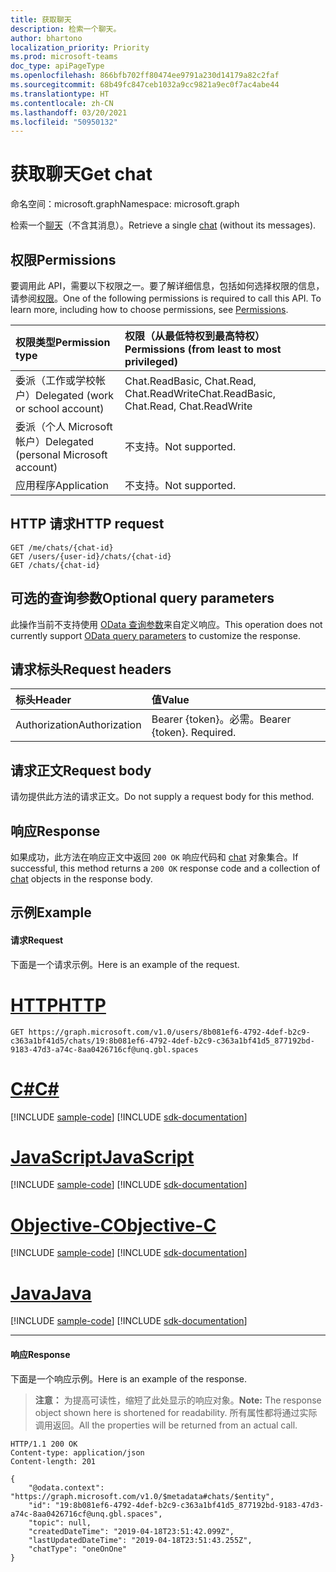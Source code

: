 ```yaml
---
title: 获取聊天
description: 检索一个聊天。
author: bhartono
localization_priority: Priority
ms.prod: microsoft-teams
doc_type: apiPageType
ms.openlocfilehash: 866bfb702ff80474ee9791a230d14179a82c2faf
ms.sourcegitcommit: 68b49fc847ceb1032a9cc9821a9ec0f7ac4abe44
ms.translationtype: HT
ms.contentlocale: zh-CN
ms.lasthandoff: 03/20/2021
ms.locfileid: "50950132"
---
```

# <a name="get-chat"></a><span data-ttu-id="8502c-103">获取聊天</span><span class="sxs-lookup"><span data-stu-id="8502c-103">Get chat</span></span>

<span data-ttu-id="8502c-104">命名空间：microsoft.graph</span><span class="sxs-lookup"><span data-stu-id="8502c-104">Namespace: microsoft.graph</span></span>

<span data-ttu-id="8502c-105">检索一个[聊天](../resources/chat.md)（不含其消息）。</span><span class="sxs-lookup"><span data-stu-id="8502c-105">Retrieve a single [chat](../resources/chat.md) (without its messages).</span></span>

## <a name="permissions"></a><span data-ttu-id="8502c-106">权限</span><span class="sxs-lookup"><span data-stu-id="8502c-106">Permissions</span></span>

<span data-ttu-id="8502c-p101">要调用此 API，需要以下权限之一。要了解详细信息，包括如何选择权限的信息，请参阅[权限](/graph/permissions-reference)。</span><span class="sxs-lookup"><span data-stu-id="8502c-p101">One of the following permissions is required to call this API. To learn more, including how to choose permissions, see [Permissions](/graph/permissions-reference).</span></span>


|<span data-ttu-id="8502c-109">权限类型</span><span class="sxs-lookup"><span data-stu-id="8502c-109">Permission type</span></span>      | <span data-ttu-id="8502c-110">权限（从最低特权到最高特权）</span><span class="sxs-lookup"><span data-stu-id="8502c-110">Permissions (from least to most privileged)</span></span>              |
|:--------------------|:---------------------------------------------------------|
|<span data-ttu-id="8502c-111">委派（工作或学校帐户）</span><span class="sxs-lookup"><span data-stu-id="8502c-111">Delegated (work or school account)</span></span> | <span data-ttu-id="8502c-112">Chat.ReadBasic, Chat.Read, Chat.ReadWrite</span><span class="sxs-lookup"><span data-stu-id="8502c-112">Chat.ReadBasic, Chat.Read, Chat.ReadWrite</span></span> |
|<span data-ttu-id="8502c-113">委派（个人 Microsoft 帐户）</span><span class="sxs-lookup"><span data-stu-id="8502c-113">Delegated (personal Microsoft account)</span></span> | <span data-ttu-id="8502c-114">不支持。</span><span class="sxs-lookup"><span data-stu-id="8502c-114">Not supported.</span></span>    |
|<span data-ttu-id="8502c-115">应用程序</span><span class="sxs-lookup"><span data-stu-id="8502c-115">Application</span></span> | <span data-ttu-id="8502c-116">不支持。</span><span class="sxs-lookup"><span data-stu-id="8502c-116">Not supported.</span></span> |

## <a name="http-request"></a><span data-ttu-id="8502c-117">HTTP 请求</span><span class="sxs-lookup"><span data-stu-id="8502c-117">HTTP request</span></span>

<!-- { "blockType": "ignored" } -->
```http
GET /me/chats/{chat-id}
GET /users/{user-id}/chats/{chat-id}
GET /chats/{chat-id}
```

## <a name="optional-query-parameters"></a><span data-ttu-id="8502c-118">可选的查询参数</span><span class="sxs-lookup"><span data-stu-id="8502c-118">Optional query parameters</span></span>

<span data-ttu-id="8502c-119">此操作当前不支持使用 [OData 查询参数](/graph/query-parameters)来自定义响应。</span><span class="sxs-lookup"><span data-stu-id="8502c-119">This operation does not currently support [OData query parameters](/graph/query-parameters) to customize the response.</span></span>

## <a name="request-headers"></a><span data-ttu-id="8502c-120">请求标头</span><span class="sxs-lookup"><span data-stu-id="8502c-120">Request headers</span></span>

| <span data-ttu-id="8502c-121">标头</span><span class="sxs-lookup"><span data-stu-id="8502c-121">Header</span></span>       | <span data-ttu-id="8502c-122">值</span><span class="sxs-lookup"><span data-stu-id="8502c-122">Value</span></span> |
|:---------------|:--------|
| <span data-ttu-id="8502c-123">Authorization</span><span class="sxs-lookup"><span data-stu-id="8502c-123">Authorization</span></span>  | <span data-ttu-id="8502c-p102">Bearer {token}。必需。</span><span class="sxs-lookup"><span data-stu-id="8502c-p102">Bearer {token}. Required.</span></span>  |

## <a name="request-body"></a><span data-ttu-id="8502c-126">请求正文</span><span class="sxs-lookup"><span data-stu-id="8502c-126">Request body</span></span>

<span data-ttu-id="8502c-127">请勿提供此方法的请求正文。</span><span class="sxs-lookup"><span data-stu-id="8502c-127">Do not supply a request body for this method.</span></span>

## <a name="response"></a><span data-ttu-id="8502c-128">响应</span><span class="sxs-lookup"><span data-stu-id="8502c-128">Response</span></span>

<span data-ttu-id="8502c-129">如果成功，此方法在响应正文中返回 `200 OK` 响应代码和 [chat](../resources/chat.md) 对象集合。</span><span class="sxs-lookup"><span data-stu-id="8502c-129">If successful, this method returns a `200 OK` response code and a collection of [chat](../resources/chat.md) objects in the response body.</span></span>

## <a name="example"></a><span data-ttu-id="8502c-130">示例</span><span class="sxs-lookup"><span data-stu-id="8502c-130">Example</span></span>
#### <a name="request"></a><span data-ttu-id="8502c-131">请求</span><span class="sxs-lookup"><span data-stu-id="8502c-131">Request</span></span>
<span data-ttu-id="8502c-132">下面是一个请求示例。</span><span class="sxs-lookup"><span data-stu-id="8502c-132">Here is an example of the request.</span></span>


# <a name="http"></a>[<span data-ttu-id="8502c-133">HTTP</span><span class="sxs-lookup"><span data-stu-id="8502c-133">HTTP</span></span>](#tab/http)
<!-- {
  "blockType": "request",
  "name": "get_chat"
}-->
```msgraph-interactive
GET https://graph.microsoft.com/v1.0/users/8b081ef6-4792-4def-b2c9-c363a1bf41d5/chats/19:8b081ef6-4792-4def-b2c9-c363a1bf41d5_877192bd-9183-47d3-a74c-8aa0426716cf@unq.gbl.spaces
```
# <a name="c"></a>[<span data-ttu-id="8502c-134">C#</span><span class="sxs-lookup"><span data-stu-id="8502c-134">C#</span></span>](#tab/csharp)
[!INCLUDE [sample-code](../includes/snippets/csharp/get-chat-csharp-snippets.md)]
[!INCLUDE [sdk-documentation](../includes/snippets/snippets-sdk-documentation-link.md)]

# <a name="javascript"></a>[<span data-ttu-id="8502c-135">JavaScript</span><span class="sxs-lookup"><span data-stu-id="8502c-135">JavaScript</span></span>](#tab/javascript)
[!INCLUDE [sample-code](../includes/snippets/javascript/get-chat-javascript-snippets.md)]
[!INCLUDE [sdk-documentation](../includes/snippets/snippets-sdk-documentation-link.md)]

# <a name="objective-c"></a>[<span data-ttu-id="8502c-136">Objective-C</span><span class="sxs-lookup"><span data-stu-id="8502c-136">Objective-C</span></span>](#tab/objc)
[!INCLUDE [sample-code](../includes/snippets/objc/get-chat-objc-snippets.md)]
[!INCLUDE [sdk-documentation](../includes/snippets/snippets-sdk-documentation-link.md)]

# <a name="java"></a>[<span data-ttu-id="8502c-137">Java</span><span class="sxs-lookup"><span data-stu-id="8502c-137">Java</span></span>](#tab/java)
[!INCLUDE [sample-code](../includes/snippets/java/get-chat-java-snippets.md)]
[!INCLUDE [sdk-documentation](../includes/snippets/snippets-sdk-documentation-link.md)]

---



#### <a name="response"></a><span data-ttu-id="8502c-138">响应</span><span class="sxs-lookup"><span data-stu-id="8502c-138">Response</span></span>
<span data-ttu-id="8502c-139">下面是一个响应示例。</span><span class="sxs-lookup"><span data-stu-id="8502c-139">Here is an example of the response.</span></span> 

><span data-ttu-id="8502c-140">**注意：** 为提高可读性，缩短了此处显示的响应对象。</span><span class="sxs-lookup"><span data-stu-id="8502c-140">**Note:** The response object shown here is shortened for readability.</span></span> <span data-ttu-id="8502c-141">所有属性都将通过实际调用返回。</span><span class="sxs-lookup"><span data-stu-id="8502c-141">All the properties will be returned from an actual call.</span></span>
<!-- {
  "blockType": "response",
  "truncated": true,
  "@odata.type": "microsoft.graph.chat"
} -->
```http
HTTP/1.1 200 OK
Content-type: application/json
Content-length: 201

{
    "@odata.context": "https://graph.microsoft.com/v1.0/$metadata#chats/$entity",
    "id": "19:8b081ef6-4792-4def-b2c9-c363a1bf41d5_877192bd-9183-47d3-a74c-8aa0426716cf@unq.gbl.spaces",
    "topic": null,
    "createdDateTime": "2019-04-18T23:51:42.099Z",
    "lastUpdatedDateTime": "2019-04-18T23:51:43.255Z",
    "chatType": "oneOnOne"
}
```

<!-- uuid: 8fcb5dbc-d5aa-4681-8e31-b001d5168d79
2015-10-25 14:57:30 UTC -->
<!--
{
  "type": "#page.annotation",
  "description": "Get chat",
  "keywords": "",
  "section": "documentation",
  "tocPath": "",
  "suppressions": [
  ]
}
-->


